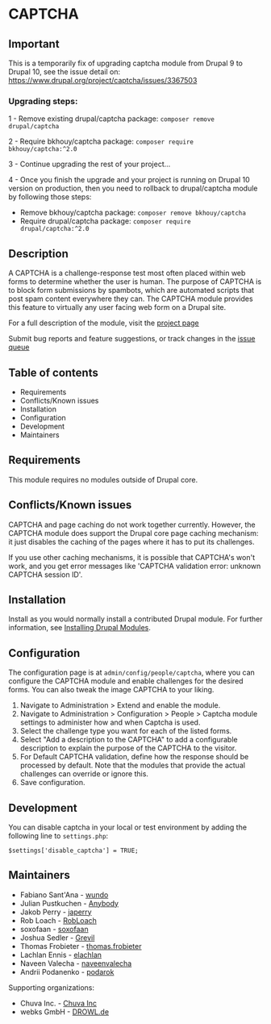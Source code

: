 # CAPTCHA

## Important
This is a temporarily fix of upgrading captcha module from Drupal 9 to Drupal 10,
see the issue detail on: https://www.drupal.org/project/captcha/issues/3367503

### Upgrading steps:

1 - Remove existing drupal/captcha package: `composer remove drupal/captcha`

2 - Require bkhouy/captcha package: `composer require bkhouy/captcha:^2.0`

3 - Continue upgrading the rest of your project...

4 - Once you finish the upgrade and your project is running on Drupal 10 version
 on production, then you need to rollback to drupal/captcha module by following
 those steps:
 
 - Remove bkhouy/captcha package: `composer remove bkhouy/captcha`
 - Require drupal/captcha package: `composer require drupal/captcha:^2.0`

## Description
A CAPTCHA is a challenge-response test most often placed within web forms to
determine whether the user is human. The purpose of CAPTCHA is to block form
submissions by spambots, which are automated scripts that post spam content
everywhere they can. The CAPTCHA module provides this feature to virtually any
user facing web form on a Drupal site.

For a full description of the module, visit the
[project page](https://www.drupal.org/project/captcha)

Submit bug reports and feature suggestions, or track changes in the
[issue queue](https://www.drupal.org/project/issues/captcha)


## Table of contents

- Requirements
- Conflicts/Known issues
- Installation
- Configuration
- Development
- Maintainers


## Requirements

This module requires no modules outside of Drupal core.


## Conflicts/Known issues

CAPTCHA and page caching do not work together currently. However, the CAPTCHA
module does support the Drupal core page caching mechanism: it just disables the
caching of the pages where it has to put its challenges.

If you use other caching mechanisms, it is possible that CAPTCHA's won't work,
and you get error messages like 'CAPTCHA validation error: unknown CAPTCHA
session ID'.


## Installation

Install as you would normally install a contributed Drupal module. For further
information, see
[Installing Drupal Modules](https://www.drupal.org/docs/extending-drupal/installing-drupal-modules).


## Configuration

The configuration page is at `admin/config/people/captcha`,
where you can configure the CAPTCHA module
and enable challenges for the desired forms.
You can also tweak the image CAPTCHA to your liking.

1. Navigate to Administration > Extend and enable the module.
1. Navigate to Administration > Configuration > People > Captcha module
   settings to administer how and when Captcha is used.
1. Select the challenge type you want for each of the listed forms.
1. Select "Add a description to the CAPTCHA" to add a configurable
   description to explain the purpose of the CAPTCHA to the visitor.
1. For Default CAPTCHA validation, define how the response should be
   processed by default. Note that the modules that provide the actual
   challenges can override or ignore this.
1. Save configuration.


## Development

You can disable captcha in your local or test environment by adding the
following line to `settings.php`:
```
$settings['disable_captcha'] = TRUE;
```


## Maintainers

- Fabiano Sant'Ana - [wundo](https://www.drupal.org/u/wundo)
- Julian Pustkuchen - [Anybody](https://www.drupal.org/u/Anybody)
- Jakob Perry - [japerry](https://www.drupal.org/u/japerry)
- Rob Loach - [RobLoach](https://www.drupal.org/u/RobLoach)
- soxofaan - [soxofaan](https://www.drupal.org/u/soxofaan)
- Joshua Sedler - [Grevil](https://www.drupal.org/u/Grevil)
- Thomas Frobieter - [thomas.frobieter](https://www.drupal.org/u/thomas.frobieter)
- Lachlan Ennis - [elachlan](https://www.drupal.org/u/elachlan)
- Naveen Valecha - [naveenvalecha](https://www.drupal.org/u/naveenvalecha)
- Andrii Podanenko - [podarok](https://www.drupal.org/u/podarok)

Supporting organizations:

- Chuva Inc. - [Chuva Inc](https://www.drupal.org/chuva-inc)
- webks GmbH - [DROWL.de](https://www.DROWL.de)

